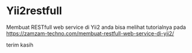 # Yii2restfull
Membuat RESTfull web service di Yii2
anda bisa melihat tutorialnya pada https://zamzam-techno.com/membuat-restfull-web-service-di-yii2/


terim kasih
